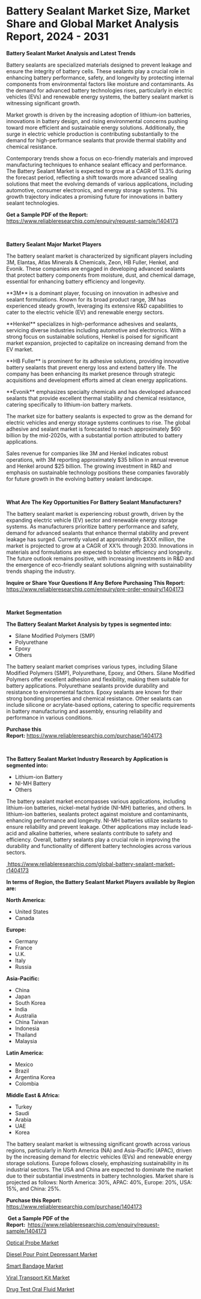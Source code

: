 <p><h1>Battery Sealant Market Size, Market Share and Global Market Analysis Report, 2024 - 2031</h1></p><p><strong>Battery Sealant Market Analysis and Latest Trends</strong></p>
<p><p>Battery sealants are specialized materials designed to prevent leakage and ensure the integrity of battery cells. These sealants play a crucial role in enhancing battery performance, safety, and longevity by protecting internal components from environmental factors like moisture and contaminants. As the demand for advanced battery technologies rises, particularly in electric vehicles (EVs) and renewable energy systems, the battery sealant market is witnessing significant growth.</p><p>Market growth is driven by the increasing adoption of lithium-ion batteries, innovations in battery design, and rising environmental concerns pushing toward more efficient and sustainable energy solutions. Additionally, the surge in electric vehicle production is contributing substantially to the demand for high-performance sealants that provide thermal stability and chemical resistance. </p><p>Contemporary trends show a focus on eco-friendly materials and improved manufacturing techniques to enhance sealant efficacy and performance. The Battery Sealant Market is expected to grow at a CAGR of 13.3% during the forecast period, reflecting a shift towards more advanced sealing solutions that meet the evolving demands of various applications, including automotive, consumer electronics, and energy storage systems. This growth trajectory indicates a promising future for innovations in battery sealant technologies.</p></p>
<p><strong>Get a Sample PDF of the Report:&nbsp;</strong> <a href="https://www.reliableresearchiq.com/enquiry/request-sample/1404173?utm_campaign=1721&utm_medium=2&utm_source=Github&utm_content=ia&utm_term=23102024&utm_id=battery-sealant">https://www.reliableresearchiq.com/enquiry/request-sample/1404173</a></p>
<p>&nbsp;</p>
<p><strong>Battery Sealant Major Market Players</strong></p>
<p><p>The battery sealant market is characterized by significant players including 3M, Elantas, Atlas Minerals & Chemicals, Zeon, HB Fuller, Henkel, and Evonik. These companies are engaged in developing advanced sealants that protect battery components from moisture, dust, and chemical damage, essential for enhancing battery efficiency and longevity.</p><p>**3M** is a dominant player, focusing on innovation in adhesive and sealant formulations. Known for its broad product range, 3M has experienced steady growth, leveraging its extensive R&D capabilities to cater to the electric vehicle (EV) and renewable energy sectors.</p><p>**Henkel** specializes in high-performance adhesives and sealants, servicing diverse industries including automotive and electronics. With a strong focus on sustainable solutions, Henkel is poised for significant market expansion, projected to capitalize on increasing demand from the EV market.</p><p>**HB Fuller** is prominent for its adhesive solutions, providing innovative battery sealants that prevent energy loss and extend battery life. The company has been enhancing its market presence through strategic acquisitions and development efforts aimed at clean energy applications.</p><p>**Evonik** emphasizes specialty chemicals and has developed advanced sealants that provide excellent thermal stability and chemical resistance, catering specifically to lithium-ion battery markets.</p><p>The market size for battery sealants is expected to grow as the demand for electric vehicles and energy storage systems continues to rise. The global adhesive and sealant market is forecasted to reach approximately $60 billion by the mid-2020s, with a substantial portion attributed to battery applications.</p><p>Sales revenue for companies like 3M and Henkel indicates robust operations, with 3M reporting approximately $35 billion in annual revenue and Henkel around $25 billion. The growing investment in R&D and emphasis on sustainable technology positions these companies favorably for future growth in the evolving battery sealant landscape.</p></p>
<p>&nbsp;</p>
<p><strong>What Are The Key Opportunities For Battery Sealant Manufacturers?</strong></p>
<p><p>The battery sealant market is experiencing robust growth, driven by the expanding electric vehicle (EV) sector and renewable energy storage systems. As manufacturers prioritize battery performance and safety, demand for advanced sealants that enhance thermal stability and prevent leakage has surged. Currently valued at approximately $XXX million, the market is projected to grow at a CAGR of XX% through 2030. Innovations in materials and formulations are expected to bolster efficiency and longevity. The future outlook remains positive, with increasing investments in R&D and the emergence of eco-friendly sealant solutions aligning with sustainability trends shaping the industry.</p></p>
<p><strong>Inquire or Share Your Questions If Any Before Purchasing This Report:</strong> <a href="https://www.reliableresearchiq.com/enquiry/pre-order-enquiry/1404173?utm_campaign=1721&utm_medium=2&utm_source=Github&utm_content=ia&utm_term=23102024&utm_id=battery-sealant">https://www.reliableresearchiq.com/enquiry/pre-order-enquiry/1404173</a></p>
<p>&nbsp;</p>
<p><strong>Market Segmentation</strong></p>
<p><strong>The Battery Sealant Market Analysis by types is segmented into:</strong></p>
<p><ul><li>Silane Modified Polymers (SMP)</li><li>Polyurethane</li><li>Epoxy</li><li>Others</li></ul></p>
<p><p>The battery sealant market comprises various types, including Silane Modified Polymers (SMP), Polyurethane, Epoxy, and Others. Silane Modified Polymers offer excellent adhesion and flexibility, making them suitable for battery applications. Polyurethane sealants provide durability and resistance to environmental factors. Epoxy sealants are known for their strong bonding properties and chemical resistance. Other sealants can include silicone or acrylate-based options, catering to specific requirements in battery manufacturing and assembly, ensuring reliability and performance in various conditions.</p></p>
<p><strong>Purchase this Report:&nbsp;</strong><a href="https://www.reliableresearchiq.com/purchase/1404173?utm_campaign=1721&utm_medium=2&utm_source=Github&utm_content=ia&utm_term=23102024&utm_id=battery-sealant">https://www.reliableresearchiq.com/purchase/1404173</a></p>
<p>&nbsp;</p>
<p><strong>The Battery Sealant Market Industry Research by Application is segmented into:</strong></p>
<p><ul><li>Lithium-ion Battery</li><li>NI-MH Battery</li><li>Others</li></ul></p>
<p><p>The battery sealant market encompasses various applications, including lithium-ion batteries, nickel-metal hydride (NI-MH) batteries, and others. In lithium-ion batteries, sealants protect against moisture and contaminants, enhancing performance and longevity. NI-MH batteries utilize sealants to ensure reliability and prevent leakage. Other applications may include lead-acid and alkaline batteries, where sealants contribute to safety and efficiency. Overall, battery sealants play a crucial role in improving the durability and functionality of different battery technologies across various sectors.</p></p>
<p><a href="https://www.reliableresearchiq.com/global-battery-sealant-market-r1404173?utm_campaign=1721&utm_medium=2&utm_source=Github&utm_content=ia&utm_term=23102024&utm_id=battery-sealant">&nbsp;https://www.reliableresearchiq.com/global-battery-sealant-market-r1404173</a></p>
<p><strong>In terms of Region, the Battery Sealant Market Players available by Region are:</strong></p>
<p>
    <p> <strong> North America: </strong>
        <ul>
            <li>United States</li>
            <li>Canada</li>
        </ul>
        </p> 
    <p> <strong> Europe: </strong>
        <ul>
            <li>Germany</li>
            <li>France</li>
            <li>U.K.</li>
            <li>Italy</li>
            <li>Russia</li>
        </ul>
        </p> 
    <p> <strong> Asia-Pacific: </strong>
        <ul>
            <li>China</li>
            <li>Japan</li>
            <li>South Korea</li>
            <li>India</li>
            <li>Australia</li>
            <li>China Taiwan</li>
            <li>Indonesia</li>
            <li>Thailand</li>
            <li>Malaysia</li>
        </ul>
        </p> 
    <p> <strong> Latin America: </strong>
        <ul>
            <li>Mexico</li>
            <li>Brazil</li>
            <li>Argentina Korea</li>
            <li>Colombia</li>
        </ul>
        </p> 
    <p> <strong> Middle East & Africa: </strong>
        <ul>
            <li>Turkey</li>
            <li>Saudi</li>
            <li>Arabia</li>
            <li>UAE</li>
            <li>Korea</li>
        </ul>
    </p>
    </p>
<p><p>The battery sealant market is witnessing significant growth across various regions, particularly in North America (NA) and Asia-Pacific (APAC), driven by the increasing demand for electric vehicles (EVs) and renewable energy storage solutions. Europe follows closely, emphasizing sustainability in its industrial sectors. The USA and China are expected to dominate the market due to their substantial investments in battery technologies. Market share is projected as follows: North America: 30%, APAC: 40%, Europe: 20%, USA: 15%, and China: 25%.</p></p>
<p><strong>Purchase this Report: </strong><a href="https://www.reliableresearchiq.com/purchase/1404173?utm_campaign=1721&utm_medium=2&utm_source=Github&utm_content=ia&utm_term=23102024&utm_id=battery-sealant">https://www.reliableresearchiq.com/purchase/1404173</a></p>
<p>&nbsp;<strong>Get a Sample PDF of the Report:&nbsp;&nbsp;</strong><a href="https://www.reliableresearchiq.com/enquiry/request-sample/1404173?utm_campaign=1721&utm_medium=2&utm_source=Github&utm_content=ia&utm_term=23102024&utm_id=battery-sealant">https://www.reliableresearchiq.com/enquiry/request-sample/1404173</a></p>
<p><strong></strong></p>
<p><p><a href="https://www.linkedin.com/pulse/optical-probe-market-trends-growth-outlook-2024--io6nf?utm_campaign=1721&utm_medium=2&utm_source=Github&utm_content=ia&utm_term=23102024&utm_id=battery-sealant">Optical Probe Market</a></p><p><a href="https://www.linkedin.com/pulse/navigating-global-diesel-pour-point-depressant-market-from-trends-xflmf?utm_campaign=1721&utm_medium=2&utm_source=Github&utm_content=ia&utm_term=23102024&utm_id=battery-sealant">Diesel Pour Point Depressant Market</a></p><p><a href="https://www.linkedin.com/pulse/smart-bandage-market2024-2031-industry-insights-investment-1ih0f?utm_campaign=1721&utm_medium=2&utm_source=Github&utm_content=ia&utm_term=23102024&utm_id=battery-sealant">Smart Bandage Market</a></p><p><a href="https://www.linkedin.com/pulse/strategic-insights-global-viral-transport-kit-market-ct0ff?utm_campaign=1721&utm_medium=2&utm_source=Github&utm_content=ia&utm_term=23102024&utm_id=battery-sealant">Viral Transport Kit Market</a></p><p><a href="https://www.linkedin.com/pulse/drug-test-oral-fluid-market-transformation-comparative-analysis-ffref?utm_campaign=1721&utm_medium=2&utm_source=Github&utm_content=ia&utm_term=23102024&utm_id=battery-sealant">Drug Test Oral Fluid Market</a></p></p>